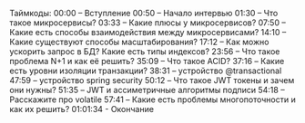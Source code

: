 Таймкоды:
00:00 – Вступление
00:50 – Начало интервью
01:30 – Что такое микросервисы?
03:33 – Какие плюсы у микросервисов?
07:50 – Какие есть способы взаимодействия между микросервисами?
14:10 – Какие существуют способы масштабирования?
17:12 – Как можно ускорить запрос в БД? Какие есть типы индексов?
23:56 – Что такое проблема N+1 и как её решить?
35:09 – Что такое ACID?
37:16 – Какие есть уровни изоляции транзакции?
38:31 – устройство @transactional
47:59 – устройство spring security
50:12 – Что такое JWT токены и зачем они нужны?
51:35 – JWT и ассиметричные алгоритмы подписи
54:18 – Расскажите про volatile
57:41 – Какие есть проблемы многопоточности и как их решить?
01:01:34 - Окончание
